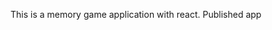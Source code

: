 This is a memory game application with react.
<a herf="https://borissidorenko.github.io/memory-game/">Published app</a>